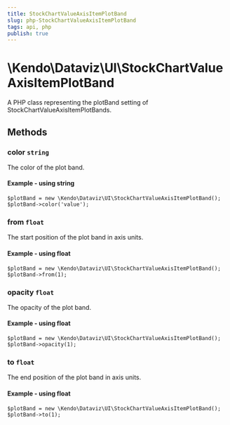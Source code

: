 ```yaml
---
title: StockChartValueAxisItemPlotBand
slug: php-StockChartValueAxisItemPlotBand
tags: api, php
publish: true
---
```


# \Kendo\Dataviz\UI\StockChartValueAxisItemPlotBand

A PHP class representing the plotBand setting of StockChartValueAxisItemPlotBands.


## Methods

### color `string`

The color of the plot band.


#### Example - using string
    $plotBand = new \Kendo\Dataviz\UI\StockChartValueAxisItemPlotBand();
    $plotBand->color('value');

### from `float`

The start position of the plot band in axis units.


#### Example - using float
    $plotBand = new \Kendo\Dataviz\UI\StockChartValueAxisItemPlotBand();
    $plotBand->from(1);

### opacity `float`

The opacity of the plot band.


#### Example - using float
    $plotBand = new \Kendo\Dataviz\UI\StockChartValueAxisItemPlotBand();
    $plotBand->opacity(1);

### to `float`

The end position of the plot band in axis units.


#### Example - using float
    $plotBand = new \Kendo\Dataviz\UI\StockChartValueAxisItemPlotBand();
    $plotBand->to(1);

